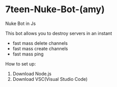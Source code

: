 # 7teen-Nuke-Bot-(amy)
Nuke Bot in Js

This bot allows you to destroy servers in an instant
- fast mass delete channels
- fast mass create channels
- fast mass ping

How to set up:

1. Download Node.js
2. Download VSC(Visual Studio Code)
